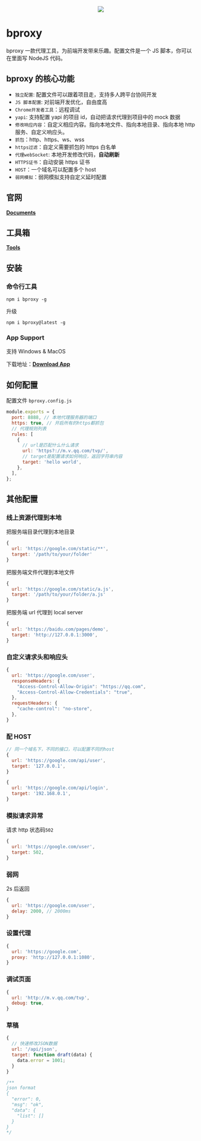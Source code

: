 <div style="text-align:center;">
<img src="https://img.duelpeak.com/duelpeak/202406/3b7d0374f460d5f94df9f4433d6a2acb55757064f1f47033383d06b0decb7cc6.webp" />
</div>

# bproxy

bproxy 一款代理工具，为前端开发带来乐趣。配置文件是一个 JS 脚本，你可以在里面写 NodeJS 代码。

## bproxy 的核心功能

- `独立配置`: 配置文件可以跟着项目走，支持多人跨平台协同开发
- `JS 脚本配置`: 对前端开发优化，自由度高
- `Chrome开发者工具`：远程调试
- `yapi`: 支持配置 yapi 的项目 id，自动把请求代理到项目中的 mock 数据
- `修改响应内容`：自定义相应内容。指向本地文件、指向本地目录、指向本地 http 服务、自定义响应头。
- `抓包`：http、https、ws、wss
- `https过滤`：自定义需要抓包的 https 白名单
- `代理webSocket`: 本地开发修改代码，**自动刷新**
- `HTTPS证书`：自动安装 https 证书
- `HOST`：一个域名可以配置多个 host
- `弱网模拟`：弱网模拟支持自定义延时配置

## 官网

**[Documents](https://www.hahahehe.cn/pages/bproxy)**

## 工具箱

**[Tools](https://www.hahahehe.cn/tools/)**

## 安装

### 命令行工具

```
npm i bproxy -g
```

升级

```
npm i bproxy@latest -g
```

### App Support

支持 Windows & MacOS

下载地址：**[Download App](https://www.duelpeak.com/pages/bproxy)**

## 如何配置

配置文件 `bproxy.config.js`

```js
module.exports = {
  port: 8888, // 本地代理服务器的端口
  https: true, // 开启所有的https都抓包
  // 代理规则列表
  rules: [
    {
      // url是匹配什么什么请求
      url: 'https?://m.v.qq.com/tvp/',
      // target是配置请求如何响应，返回字符串内容
      target: 'hello world',
    },
  ],
};
```

## 其他配置

### 线上资源代理到本地

把服务端目录代理到本地目录

```js
{
  url: 'https://google.com/static/**',
  target: '/path/to/your/folder'
}
```

把服务端文件代理到本地文件

```js
{
  url: 'https://google.com/static/a.js',
  target: '/path/to/your/folder/a.js'
}
```

把服务端 url 代理到 local server

```js
{
  url: 'https://baidu.com/pages/demo',
  target: 'http://127.0.0.1:3000',
}
```

### 自定义请求头和响应头

```js
{
  url: 'https://google.com/user',
  responseHeaders: {
    "Access-Control-Allow-Origin": "https://qq.com",
    "Access-Control-Allow-Credentials": "true",
  },
  requestHeaders: {
    "cache-control": "no-store",
  },
}
```

### 配 HOST

```js
// 同一个域名下，不同的接口，可以配置不同的host
{
  url: 'https://google.com/api/user',
  target: '127.0.0.1',
}

{
  url: 'https://google.com/api/login',
  target: '192.168.0.1',
}
```

### 模拟请求异常

请求 http 状态码`502`

```js
{
  url: 'https://google.com/user',
  target: 502,
}
```

### 弱网

2s 后返回

```js
{
  url: 'https://google.com/user',
  delay: 2000, // 2000ms
}
```

### 设置代理

```js
{
  url: 'https://google.com',
  proxy: 'http://127.0.0.1:1080',
}
```

### 调试页面

```js
{
  url: 'http://m.v.qq.com/tvp',
  debug: true,
}
```

### 草稿

```js
{
  // 快速修改JSON数据
  url: '/api/json',
  target: function draft(data) {
    data.error = 1001;
  }
}

/**
json format
{
  "error": 0,
  "msg": "ok",
  "data": {
    "list": []
  }
}
*/
```
